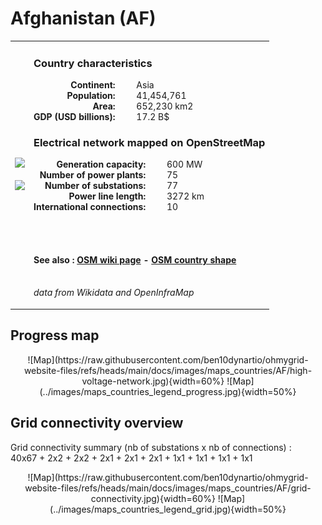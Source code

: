 # Afghanistan (AF)

<table width="90%">
<tr>
<td>
<img src="http://commons.wikimedia.org/wiki/Special:FilePath/Flag%20of%20the%20Taliban.svg" width="250">
<br><br>
<img src="http://commons.wikimedia.org/wiki/Special:FilePath/Afghanistan%20%28orthographic%20projection%29.svg" width="250"></td>
<td>
<h3>Country characteristics</h3>
<div style="display: inline-block;text-align:right;margin-right:30px;font-weight: bold;">
Continent:<br>Population:<br>Area:<br>GDP (USD billions):
</div>
<div style="display: inline-block;">
Asia<br>41,454,761<br>652,230 km2<br>17.2 B$
</div>
<h3>Electrical network mapped on OpenStreetMap</h3>
<div style="display: inline-block;text-align:right;margin-right:30px;font-weight: bold;">Generation capacity:<br>
Number of power plants:<br>
Number of substations:<br>
Power line length:<br>
International connections:<br>
</div>
<div style="display: inline-block;">600 MW<br>
75<br>
77<br>
3272 km<br>
10<br>
</div>

<br><br><h4>See also :
<a href="https://wiki.openstreetmap.org/wiki/Power_networks/Afghanistan" target="_blank">OSM wiki page</a> -
<a href="https://openstreetmap.org/relation/303427" target="_blank">OSM country shape</a>
</h4>

<br><i>data from Wikidata and OpenInfraMap</i>
</td>
</tr>
</table>


## Progress map

<center>
![Map](https://raw.githubusercontent.com/ben10dynartio/ohmygrid-website-files/refs/heads/main/docs/images/maps_countries/AF/high-voltage-network.jpg){width=60%}
![Map](../images/maps_countries_legend_progress.jpg){width=50%}
</center>



## Grid connectivity overview

Grid connectivity summary (nb of substations x nb of connections) :<br>40x67 + 2x2 + 2x2 + 2x1 + 2x1 + 2x1 + 1x1 + 1x1 + 1x1 + 1x1

<center>
![Map](https://raw.githubusercontent.com/ben10dynartio/ohmygrid-website-files/refs/heads/main/docs/images/maps_countries/AF/grid-connectivity.jpg){width=60%}
![Map](../images/maps_countries_legend_grid.jpg){width=50%}
</center>


